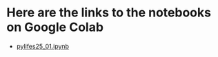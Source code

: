 # Here are the links to the notebooks on Google Colab

- [pylifes25_01.ipynb](https://colab.research.google.com/github/raghurama123/PyLifeS/blob/main/2025/notebooks/pylifes25_01.ipynb)
